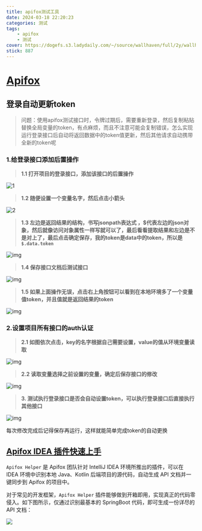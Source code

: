 ```yaml
---
title: apifox测试工具
date: 2024-03-18 22:20:23
categories: 测试
tags: 
    - apifox
    - 测试
cover: https://dogefs.s3.ladydaily.com/~/source/wallhaven/full/2y/wallhaven-2y2q7y.jpg?w=2560&h=1440&fmt=webp
stick: 887
---
```


# [Apifox](https://apifox.com/help/)

## 登录自动更新token

> 问题：使用apifox测试接口时，令牌过期后，需要重新登录，然后复制粘贴替换全局变量的token，有点麻烦，而且不注意可能会复制错误，怎么实现运行登录接口后自动将返回数据中的token值更新，然后其他请求自动携带全新的token呢

### 1.给登录接口添加后置操作

> **1.1 打开项目的登录接口，添加该接口的后置操作**

![1](https://s2.loli.net/2024/03/31/BVyNZqb1Mfm7UsW.png)

> **1.2 随便设置一个变量名字，然后点击小箭头**

![2](https://s2.loli.net/2024/03/31/ZChcWljvr3yNdGx.png)

> **1.3 左边是返回结果的结构，书写jsonpath表达式 ，\$代表左边的json对象，然后就像访问对象属性一样写就可以了，最后看看提取结果和左边是不是对上了，最后点击确定保存，我的token是data中的token，所以是 `$.data.token`**

![img](https://s2.loli.net/2024/03/31/HAPCavXuh9Ns5lY.png)![点击并拖拽以移动](data:image/gif;base64,R0lGODlhAQABAPABAP///wAAACH5BAEKAAAALAAAAAABAAEAAAICRAEAOw==)

> **1.4 保存接口文档后测试接口**

![img](https://s2.loli.net/2024/03/31/2uJr9ocZqThwCQP.png)![点击并拖拽以移动](data:image/gif;base64,R0lGODlhAQABAPABAP///wAAACH5BAEKAAAALAAAAAABAAEAAAICRAEAOw==)

> **1.5 如果上面操作无误，点击右上角按钮可以看到在本地环境多了一个变量值token，并且值就是返回结果的token**

![img](https://s2.loli.net/2024/03/31/nW2jkyY3ZHiuz4f.png)![点击并拖拽以移动](data:image/gif;base64,R0lGODlhAQABAPABAP///wAAACH5BAEKAAAALAAAAAABAAEAAAICRAEAOw==)

### 2.设置项目所有接口的auth认证

> **2.1 如图依次点击，key的名字根据自己需要设置，value的值从环境变量读取**

![img](https://s2.loli.net/2024/03/31/HLtYpbIF3w4eSnk.png)![点击并拖拽以移动](data:image/gif;base64,R0lGODlhAQABAPABAP///wAAACH5BAEKAAAALAAAAAABAAEAAAICRAEAOw==)

> **2.2 读取变量选择之前设置的变量，确定后保存接口的修改**

![img](https://s2.loli.net/2024/03/31/6RGFCTetWnHb3Kh.png)![点击并拖拽以移动](data:image/gif;base64,R0lGODlhAQABAPABAP///wAAACH5BAEKAAAALAAAAAABAAEAAAICRAEAOw==)

> **3. 测试执行登录接口是否会自动设置token，可以执行登录接口后直接执行其他接口**

![img](https://s2.loli.net/2024/03/31/GWsMZJSzY2Nqw1H.png)![点击并拖拽以移动](data:image/gif;base64,R0lGODlhAQABAPABAP///wAAACH5BAEKAAAALAAAAAABAAEAAAICRAEAOw==)

每次修改完成后记得保存再运行，这样就能简单完成token的自动更换



## [Apifox IDEA 插件快速上手](https://apifox.com/help/applications-and-plugins/idea/start)

`Apifox Helper` 是 Apifox 团队针对 IntelliJ IDEA 环境所推出的插件，可以在 IDEA 环境中识别本地 Java、Kotlin 后端项目的源代码，自动生成 API 文档并一键同步到 Apifox 的项目中。

对于常见的开发框架，`Apifox Helper` 插件能够做到开箱即用，实现真正的代码零侵入。如下图所示，仅通过识别最基本的 SpringBoot 代码，即可生成一份详尽的 API 文档：

![](https://cdn.apifox.cn/uploads/help/202401101156728.png)

